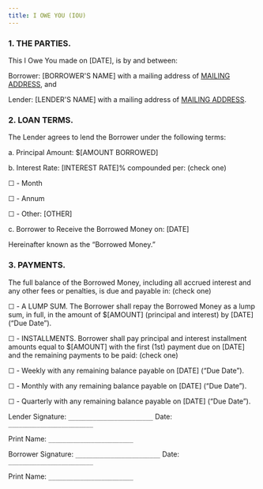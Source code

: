 ```yaml
---
title: I OWE YOU (IOU)
---
```


### 1. THE PARTIES.

This I Owe You made on [DATE], is by and between:

Borrower: [BORROWER'S NAME] with a mailing address of [MAILING ADDRESS](“Borrower”), and

Lender: [LENDER'S NAME] with a mailing address of [MAILING ADDRESS](“Lender”).

### 2. LOAN TERMS.

The Lender agrees to lend the Borrower under the following terms:

a. Principal Amount: \$[AMOUNT BORROWED]

b. Interest Rate: [INTEREST RATE]% compounded per: (check one)

☐ - Month

☐ - Annum

☐ - Other: [OTHER]

c. Borrower to Receive the Borrowed Money on: [DATE]

Hereinafter known as the “Borrowed Money.”

### 3. PAYMENTS.

The full balance of the Borrowed Money, including all accrued interest and any other fees or penalties, is due and payable in: (check one)

☐ - A LUMP SUM. The Borrower shall repay the Borrowed Money as a lump sum, in full, in the amount of \$[AMOUNT] (principal and interest) by [DATE] (“Due Date”).

☐ - INSTALLMENTS. Borrower shall pay principal and interest installment amounts equal to \$[AMOUNT] with the first (1st) payment due on [DATE] and the remaining payments to be paid: (check one)

☐ - Weekly with any remaining balance payable on [DATE] (“Due Date”).

☐ - Monthly with any remaining balance payable on [DATE] (“Due Date”).

☐ - Quarterly with any remaining balance payable on [DATE] (“Due Date”).

Lender Signature: `________________________` Date: `________________________`

Print Name: `________________________`

Borrower Signature: `________________________` Date: `________________________`

Print Name: `________________________`
